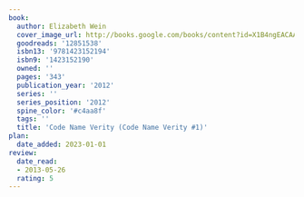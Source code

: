 ```yaml
---
book:
  author: Elizabeth Wein
  cover_image_url: http://books.google.com/books/content?id=X1B4ngEACAAJ&printsec=frontcover&img=1&zoom=1&source=gbs_api
  goodreads: '12851538'
  isbn13: '9781423152194'
  isbn9: '1423152190'
  owned: ''
  pages: '343'
  publication_year: '2012'
  series: ''
  series_position: '2012'
  spine_color: '#c4aa8f'
  tags: ''
  title: 'Code Name Verity (Code Name Verity #1)'
plan:
  date_added: 2023-01-01
review:
  date_read:
  - 2013-05-26
  rating: 5
---
```

